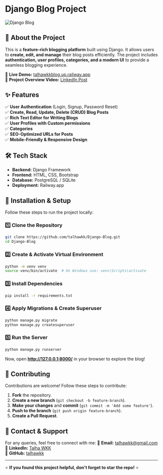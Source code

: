 # Django Blog Project

![Django Blog](https://img.shields.io/badge/Django-Blog-092E20?style=for-the-badge&logo=django&logoColor=white)

## 🚀 About the Project
This is a **feature-rich blogging platform** built using Django. It allows users to **create, edit, and manage** their blog posts efficiently. The project includes **authentication, user profiles, categories, and a modern UI** to provide a seamless blogging experience.

🔗 **Live Demo:** [talhawkkblog.up.railway.app](https://talhawkkblog.up.railway.app/)  
🎥 **Project Overview Video:** [LinkedIn Post](https://www.linkedin.com/posts/talhawkk_django-python-backenddevelopment-activity-7299194849113575424-K0N4?utm_source=share&utm_medium=member_desktop&rcm=ACoAAES_hbYBBa_VWR8MKNhcNzcQIWL708UZMAI)

## ✨ Features
✅ **User Authentication** (Login, Signup, Password Reset)  
✅ **Create, Read, Update, Delete (CRUD) Blog Posts**  
✅ **Rich Text Editor for Writing Blogs**  
✅ **User Profiles with Custom permissions**  
✅ **Categories**  
✅ **SEO-Optimized URLs for Posts**  
✅ **Mobile-Friendly & Responsive Design**  


## 🛠️ Tech Stack
- **Backend:** Django Framework
- **Frontend:** HTML, CSS, Bootstrap
- **Database:** PostgreSQL / SQLite
- **Deployment:** Railway.app

## 🚀 Installation & Setup
Follow these steps to run the project locally:

### 1️⃣ Clone the Repository
```sh
git clone https://github.com/talhawkk/Django-Blog.git
cd Django-Blog
```

### 2️⃣ Create & Activate Virtual Environment
```sh
python -m venv venv
source venv/bin/activate  # On Windows use: venv\Scripts\activate
```

### 3️⃣ Install Dependencies
```sh
pip install -r requirements.txt
```

### 4️⃣ Apply Migrations & Create Superuser
```sh
python manage.py migrate
python manage.py createsuperuser
```

### 5️⃣ Run the Server
```sh
python manage.py runserver
```

Now, open **http://127.0.0.1:8000/** in your browser to explore the blog!

## 🤝 Contributing
Contributions are welcome! Follow these steps to contribute:
1. **Fork** the repository.
2. **Create a new branch** (`git checkout -b feature-branch`).
3. **Make your changes** and **commit** (`git commit -m 'Add some feature'`).
4. **Push to the branch** (`git push origin feature-branch`).
5. **Create a Pull Request**.

## 📩 Contact & Support
For any queries, feel free to connect with me:
📧 **Email:** talhawkk@gmail.com  
🔗 **LinkedIn:** [Talha WKK](https://linkedin.com/in/talhawkk)  
🐍 **GitHub:** [talhawkk](https://github.com/talhawkk)

---
⭐ **If you found this project helpful, don't forget to star the repo!** ⭐

